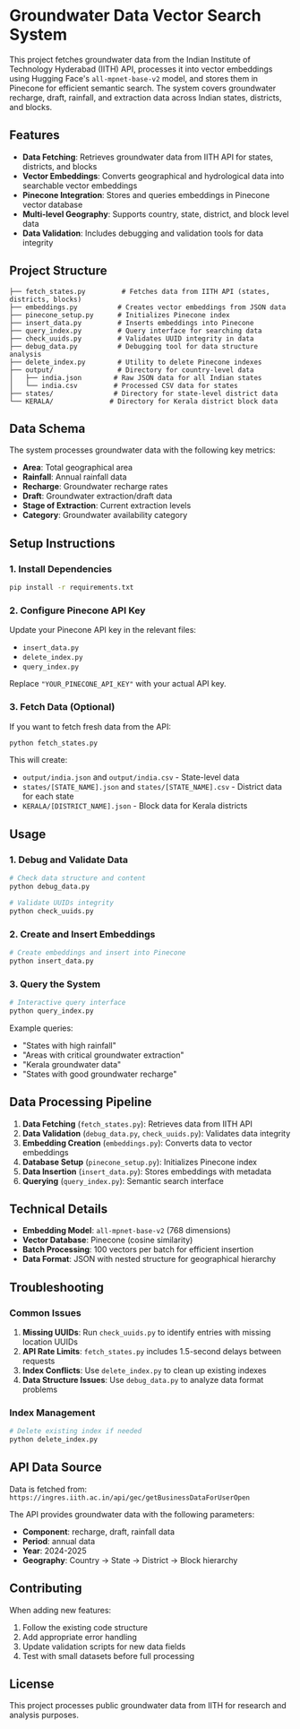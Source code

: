 # Groundwater Data Vector Search System

This project fetches groundwater data from the Indian Institute of Technology Hyderabad (IITH) API, processes it into vector embeddings using Hugging Face's `all-mpnet-base-v2` model, and stores them in Pinecone for efficient semantic search. The system covers groundwater recharge, draft, rainfall, and extraction data across Indian states, districts, and blocks.

## Features

- **Data Fetching**: Retrieves groundwater data from IITH API for states, districts, and blocks
- **Vector Embeddings**: Converts geographical and hydrological data into searchable vector embeddings  
- **Pinecone Integration**: Stores and queries embeddings in Pinecone vector database
- **Multi-level Geography**: Supports country, state, district, and block level data
- **Data Validation**: Includes debugging and validation tools for data integrity

## Project Structure

```
├── fetch_states.py         # Fetches data from IITH API (states, districts, blocks)
├── embeddings.py          # Creates vector embeddings from JSON data
├── pinecone_setup.py      # Initializes Pinecone index
├── insert_data.py         # Inserts embeddings into Pinecone
├── query_index.py         # Query interface for searching data
├── check_uuids.py         # Validates UUID integrity in data
├── debug_data.py          # Debugging tool for data structure analysis
├── delete_index.py        # Utility to delete Pinecone indexes
├── output/                # Directory for country-level data
│   ├── india.json        # Raw JSON data for all Indian states
│   └── india.csv         # Processed CSV data for states
├── states/               # Directory for state-level district data
└── KERALA/              # Directory for Kerala district block data
```

## Data Schema

The system processes groundwater data with the following key metrics:
- **Area**: Total geographical area
- **Rainfall**: Annual rainfall data
- **Recharge**: Groundwater recharge rates
- **Draft**: Groundwater extraction/draft data
- **Stage of Extraction**: Current extraction levels
- **Category**: Groundwater availability category

## Setup Instructions

### 1. Install Dependencies
```bash
pip install -r requirements.txt
```

### 2. Configure Pinecone API Key
Update your Pinecone API key in the relevant files:
- `insert_data.py`
- `delete_index.py` 
- `query_index.py`

Replace `"YOUR_PINECONE_API_KEY"` with your actual API key.

### 3. Fetch Data (Optional)
If you want to fetch fresh data from the API:
```bash
python fetch_states.py
```
This will create:
- `output/india.json` and `output/india.csv` - State-level data
- `states/[STATE_NAME].json` and `states/[STATE_NAME].csv` - District data for each state
- `KERALA/[DISTRICT_NAME].json` - Block data for Kerala districts

## Usage

### 1. Debug and Validate Data
```bash
# Check data structure and content
python debug_data.py

# Validate UUIDs integrity
python check_uuids.py
```

### 2. Create and Insert Embeddings
```bash
# Create embeddings and insert into Pinecone
python insert_data.py
```

### 3. Query the System
```bash
# Interactive query interface
python query_index.py
```

Example queries:
- "States with high rainfall"
- "Areas with critical groundwater extraction"
- "Kerala groundwater data"
- "States with good groundwater recharge"

## Data Processing Pipeline

1. **Data Fetching** (`fetch_states.py`): Retrieves data from IITH API
2. **Data Validation** (`debug_data.py`, `check_uuids.py`): Validates data integrity
3. **Embedding Creation** (`embeddings.py`): Converts data to vector embeddings
4. **Database Setup** (`pinecone_setup.py`): Initializes Pinecone index
5. **Data Insertion** (`insert_data.py`): Stores embeddings with metadata
6. **Querying** (`query_index.py`): Semantic search interface

## Technical Details

- **Embedding Model**: `all-mpnet-base-v2` (768 dimensions)
- **Vector Database**: Pinecone (cosine similarity)
- **Batch Processing**: 100 vectors per batch for efficient insertion
- **Data Format**: JSON with nested structure for geographical hierarchy

## Troubleshooting

### Common Issues

1. **Missing UUIDs**: Run `check_uuids.py` to identify entries with missing location UUIDs
2. **API Rate Limits**: `fetch_states.py` includes 1.5-second delays between requests
3. **Index Conflicts**: Use `delete_index.py` to clean up existing indexes
4. **Data Structure Issues**: Use `debug_data.py` to analyze data format problems

### Index Management
```bash
# Delete existing index if needed
python delete_index.py
```

## API Data Source

Data is fetched from: `https://ingres.iith.ac.in/api/gec/getBusinessDataForUserOpen`

The API provides groundwater data with the following parameters:
- **Component**: recharge, draft, rainfall data
- **Period**: annual data
- **Year**: 2024-2025
- **Geography**: Country → State → District → Block hierarchy

## Contributing

When adding new features:
1. Follow the existing code structure
2. Add appropriate error handling
3. Update validation scripts for new data fields
4. Test with small datasets before full processing

## License

This project processes public groundwater data from IITH for research and analysis purposes.